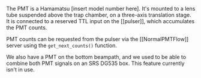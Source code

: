 The PMT is a Hamamatsu \[insert model number here]. It's mounted to a lens tube suspended above the trap chamber, on  a three-axis translation stage. It is connected to a reserved TTL input on the [[pulser]], which accumulates the PMT counts. 

PMT counts can be requested from the pulser via the [[NormalPMTFlow]] server using the `get_next_counts()` function. 

We also have a PMT on the bottom beampath, and we used to be able to combine both PMT signals on an SRS DG535 box. This feature currently isn't in use. 